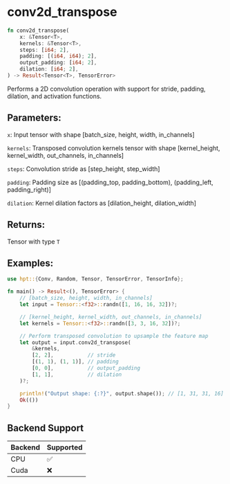# conv2d_transpose
```rust
fn conv2d_transpose(
    x: &Tensor<T>,
    kernels: &Tensor<T>,
    steps: [i64; 2],
    padding: [(i64, i64); 2],
    output_padding: [i64; 2],
    dilation: [i64; 2],
) -> Result<Tensor<T>, TensorError>
```
Performs a 2D convolution operation with support for stride, padding, dilation, and activation functions.

## Parameters:
`x`: Input tensor with shape [batch_size, height, width, in_channels]

`kernels`: Transposed convolution kernels tensor with shape [kernel_height, kernel_width, out_channels, in_channels]

`steps`: Convolution stride as [step_height, step_width]

`padding`: Padding size as [(padding_top, padding_bottom), (padding_left, padding_right)]

`dilation`: Kernel dilation factors as [dilation_height, dilation_width]

## Returns:
Tensor with type `T`

## Examples:
```rust
use hpt::{Conv, Random, Tensor, TensorError, TensorInfo};

fn main() -> Result<(), TensorError> {
    // [batch_size, height, width, in_channels]
    let input = Tensor::<f32>::randn([1, 16, 16, 32])?;

    // [kernel_height, kernel_width, out_channels, in_channels]
    let kernels = Tensor::<f32>::randn([3, 3, 16, 32])?;

    // Perform transposed convolution to upsample the feature map
    let output = input.conv2d_transpose(
        &kernels,
        [2, 2],           // stride
        [(1, 1), (1, 1)], // padding
        [0, 0],           // output_padding
        [1, 1],           // dilation
    )?;

    println!("Output shape: {:?}", output.shape()); // [1, 31, 31, 16]
    Ok(())
}
```

## Backend Support
| Backend | Supported |
|---------|-----------|
| CPU     | ✅         |
| Cuda    | ❌        |